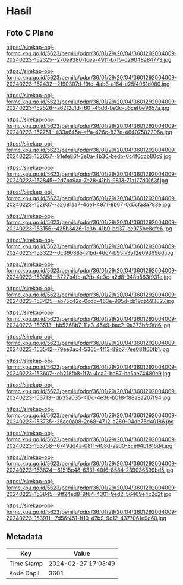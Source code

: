 # Hasil

## Foto C Plano

https://sirekap-obj-formc.kpu.go.id/5623/pemilu/pdpr/36/01/29/20/04/3601292004009-20240223-152325--270e9380-fcea-4911-b7f5-d29048a84773.jpg

https://sirekap-obj-formc.kpu.go.id/5623/pemilu/pdpr/36/01/29/20/04/3601292004009-20240223-152432--2190307d-f9fd-4ab3-a164-e25f4961d080.jpg

https://sirekap-obj-formc.kpu.go.id/5623/pemilu/pdpr/36/01/29/20/04/3601292004009-20240223-152526--a62f2c1d-f60f-45d6-be3c-d5cef0e9657a.jpg

https://sirekap-obj-formc.kpu.go.id/5623/pemilu/pdpr/36/01/29/20/04/3601292004009-20240223-152751--433a645a-effa-426c-837e-46407502206a.jpg

https://sirekap-obj-formc.kpu.go.id/5623/pemilu/pdpr/36/01/29/20/04/3601292004009-20240223-152657--91efe86f-3e0a-4b30-bedb-6c4f6dcb80c9.jpg

https://sirekap-obj-formc.kpu.go.id/5623/pemilu/pdpr/36/01/29/20/04/3601292004009-20240223-152845--2d7ba9aa-7e28-41bb-9813-71a177d0163f.jpg

https://sirekap-obj-formc.kpu.go.id/5623/pemilu/pdpr/36/01/29/20/04/3601292004009-20240223-152937--a2681aa7-4de1-4971-8b67-0d5cfa3a783e.jpg

https://sirekap-obj-formc.kpu.go.id/5623/pemilu/pdpr/36/01/29/20/04/3601292004009-20240223-153156--425b3426-1d3b-41b9-bd37-ce975be8dfe6.jpg

https://sirekap-obj-formc.kpu.go.id/5623/pemilu/pdpr/36/01/29/20/04/3601292004009-20240223-153322--0c390885-a1bd-46c7-b95f-3512e093696d.jpg

https://sirekap-obj-formc.kpu.go.id/5623/pemilu/pdpr/36/01/29/20/04/3601292004009-20240223-153358--5727b4fc-a2fb-4e3e-a2d8-948b583f931e.jpg

https://sirekap-obj-formc.kpu.go.id/5623/pemilu/pdpr/36/01/29/20/04/3601292004009-20240223-153425--ab75c42c-0cdb-463e-995d-cb19cb593827.jpg

https://sirekap-obj-formc.kpu.go.id/5623/pemilu/pdpr/36/01/29/20/04/3601292004009-20240223-153513--bb5268b7-11a3-4549-bac2-0a373bfc9fd6.jpg

https://sirekap-obj-formc.kpu.go.id/5623/pemilu/pdpr/36/01/29/20/04/3601292004009-20240223-153542--79ee0ac4-5365-4f13-89b7-7ee081f60fb1.jpg

https://sirekap-obj-formc.kpu.go.id/5623/pemilu/pdpr/36/01/29/20/04/3601292004009-20240223-153607--eb218fb8-1f7a-4ca2-bd87-ba5ae74480e9.jpg

https://sirekap-obj-formc.kpu.go.id/5623/pemilu/pdpr/36/01/29/20/04/3601292004009-20240223-153713--db35a035-417c-4e36-b018-f88a8a207f94.jpg

https://sirekap-obj-formc.kpu.go.id/5623/pemilu/pdpr/36/01/29/20/04/3601292004009-20240223-153735--25ae0a08-2c68-4712-a289-04db75d40186.jpg

https://sirekap-obj-formc.kpu.go.id/5623/pemilu/pdpr/36/01/29/20/04/3601292004009-20240223-153758--6749dd4a-08f1-408d-aed0-8ce94b1616d4.jpg

https://sirekap-obj-formc.kpu.go.id/5623/pemilu/pdpr/36/01/29/20/04/3601292004009-20240223-153824--61515c48-633f-40f6-8584-239036599bd5.jpg

https://sirekap-obj-formc.kpu.go.id/5623/pemilu/pdpr/36/01/29/20/04/3601292004009-20240223-153845--9ff24ed8-9f64-4301-9ed2-56469e4c2c2f.jpg

https://sirekap-obj-formc.kpu.go.id/5623/pemilu/pdpr/36/01/29/20/04/3601292004009-20240223-153911--7d56f451-ff10-47b9-9d12-4377061e9d60.jpg


## Metadata

| Key        | Value               |
| ---------- | ------------------- |
| Time Stamp | 2024-02-27 17:03:49 |
| Kode Dapil | 3601                |



